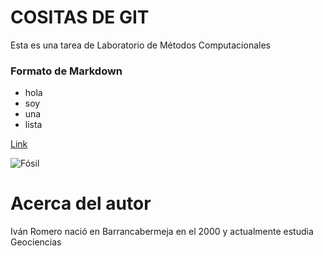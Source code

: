 # COSITAS DE GIT
Esta es una tarea de Laboratorio de Métodos Computacionales

### Formato de Markdown

* hola
* soy
* una 
* lista

[Link](https://es.wikipedia.org/wiki/F%C3%B3sil)

![Fósil](https://upload.wikimedia.org/wikipedia/commons/7/7a/Smilodon_californicus.jpg)

# Acerca del autor
Iván Romero nació en Barrancabermeja en el 2000 y actualmente estudia Geociencias
